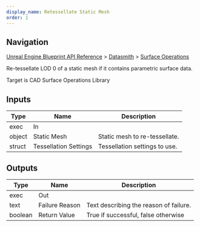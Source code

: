 ```yaml
---
display_name: Retessellate Static Mesh
order: 1
---
```

## Navigation

[Unreal Engine Blueprint API Reference](https://dev.epicgames.com/documentation/en-us/unreal-engine/BlueprintAPI) > [Datasmith](https://dev.epicgames.com/documentation/en-us/unreal-engine/BlueprintAPI/Datasmith) > [Surface Operations](https://dev.epicgames.com/documentation/en-us/unreal-engine/BlueprintAPI/Datasmith/SurfaceOperations)

Re-tessellate LOD 0 of a static mesh if it contains parametric surface data.

Target is CAD Surface Operations Library

## Inputs

| Type | Name | Description |
| --- | --- | --- |
| exec | In |  |
| object | Static Mesh | Static mesh to re-tessellate. |
| struct | Tessellation Settings | Tessellation settings to use. |

## Outputs

| Type | Name | Description |
| --- | --- | --- |
| exec | Out |  |
| text | Failure Reason | Text describing the reason of failure. |
| boolean | Return Value | True if successful, false otherwise |
